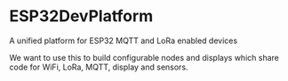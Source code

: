 # ESP32DevPlatform
A unified platform for ESP32 MQTT and LoRa enabled devices

We want to use this to build configurable nodes and displays which share code for WiFi, LoRa, MQTT, display and sensors. 
